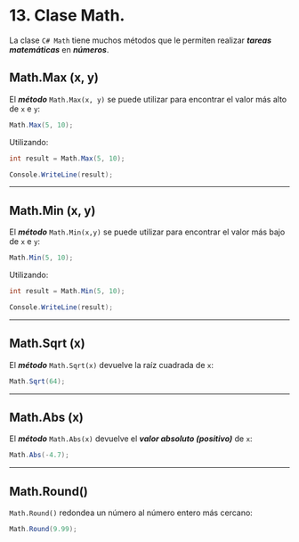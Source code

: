 # 13. Clase Math.

La clase ``C# Math`` tiene muchos métodos que le permiten realizar ***tareas matemáticas*** en ***números***.

## Math.Max (x, y)

El ***método*** `Math.Max(x, y)` se puede utilizar para encontrar el valor más alto de ``x`` e ``y``:

```csharp
Math.Max(5, 10);
```

Utilizando:

~~~c#
int result = Math.Max(5, 10);

Console.WriteLine(result);
~~~

---
## Math.Min (x, y)

El ***método*** `Math.Min(x,y)` se puede utilizar para encontrar el valor más bajo de ``x`` e ``y``:

```csharp
Math.Min(5, 10);
```

Utilizando:

~~~c#
int result = Math.Min(5, 10);

Console.WriteLine(result);
~~~

---
## Math.Sqrt (x)

El ***método*** `Math.Sqrt(x)` devuelve la raíz cuadrada de ``x``:

```csharp
Math.Sqrt(64);
```

---
## Math.Abs (x)

El ***método*** `Math.Abs(x)` devuelve el ***valor absoluto (positivo)*** de ``x``:

```csharp
Math.Abs(-4.7);
```

---
## Math.Round()

`Math.Round()` redondea un número al número entero más cercano:

```csharp
Math.Round(9.99);
```

